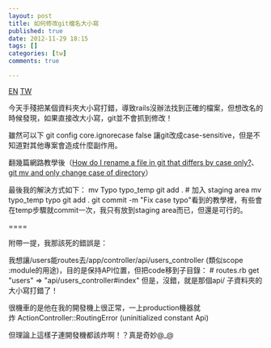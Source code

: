 ```yaml
---
layout: post
title: 如何修改git檔名大小寫
published: true
date: 2012-11-29 18:15
tags: []
categories: [tw]
comments: true

---
```

<a href="{% link _posts/2012-12-01-git-how-to-rename-a-file-into-difference-case.md %}" class="lang-btn">EN</a>
<a href="{% link _posts/2012-11-29-git-how-to-rename-a-file-into-difference-case.md %}" class="lang-btn lang-current">TW</a>

今天手殘把某個資料夾大小寫打錯，導致rails沒辦法找到正確的檔案，但想改名的時候發現，如果直接改大小寫，git並不會抓到修改！

雖然可以下
		git config core.ignorecase false
		讓git改成case-sensitive，但是不知道對其他專案會造成什麼副作用。

翻幾篇網路教學後（[How do I rename a file in git that differs by case only?][2]、
[git mv and only change case of directory][3]）

最後我的解決方式如下：
	mv Typo typo_temp
	git add . # 加入 staging area
	mv typo_temp typo
	git add .
	git commit -m "Fix case typo"看到的教學裡，有些會在temp步驟就commit一次，我只有放到staging area而已，但還是可行的。


====


附帶一提，我那該死的錯誤是：

我想讓/users能routes去/app/controller/api/users_controller (類似scope :module的用途)，目的是保持API位置，但把code移到子目錄：
		# routes.rb
		get "users" => "api/users_controller#index"
		但是，沒錯，就是那個api/ 子資料夾的大小寫打錯了！

很機車的是他在我的開發機上很正常，一上production機器就炸 ActionController::RoutingError (uninitialized constant Api)

但理論上這樣子連開發機都該炸啊！？真是奇妙@_@

[2]: http://apple.stackexchange.com/questions/51346/how-do-i-rename-a-file-in-git-that-differs-by-case-only
[3]: http://stackoverflow.com/questions/3011625/git-mv-and-only-change-case-of-directory
